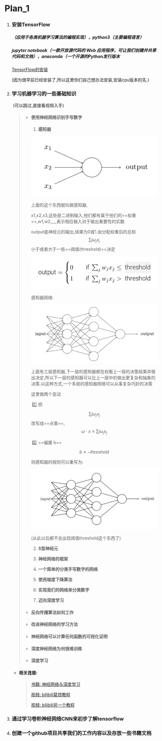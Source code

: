 # Plan_1

1. ### 安装TensorFlow

   ##### （应用于各类机器学习算法的编程实现），python3（主要编程语言）

   #####      jupyter notebook（一款开放源代码的 Web 应用程序，可让我们创建并共享代码和文档），anaconda（一个开源的Python发行版本

   [TensorFlow的安装](https://www.cnblogs.com/lvsling/p/8672404.html)

   (因为很早前已经安装了,所以这里你们自己想办法安装,安装cpu版本的先.)

2. ### 学习机器学习的一些基础知识

   ​            (可以跳过,直接看视频入手)

   > + ####  使用神经网络识别手写数字
   >
   >   1. **感知器**
   >
   >   ![1557994506047](./images/选区_001.png)
   >
   >   上面的这个东西就叫做感知器,
   >
   >   x1,x2,x3,这些是二进制输入,他们都有属于他们的==权重==,w1,w2,,,,,表示相应输入对于输出重要性的实数.
   >
   >   output是神经元的输出,结果为0或1.由分配权重后的总和$$\sum{j}\omega_jx_j$$小于或者大于一些==阈值(threshold)==决定
   >
   >   ![1557996868665](./images/选区_002.png)
   >
   >   感知器网络:
   >
   >   ![1557997234112](./images/选区_003.png)
   >
   >   上面有三层感知器,下一层的感知器都在权衡上一层的决策结果并做出决定,所以下一层的感知器可以比上一层中的做出更复杂和抽象的决策.以这种方式,一个多层的感知器网络可以从事复杂巧妙的决策
   >
   >   这里做两个变动
   >
   >   ​				:one:	把$$\sum{j}\omega_jx_j$$改写成==点乘==,$$\omega\cdot x \equiv  \sum{j}\omega_jx_j$$ 
   >
   >   ​				:two:	==偏置 b== $$b \equiv -threshold$$
   >
   >   则感知器的规则可以重写为:
   >
   >   ![1557997975881](./images/选区_004.png)
   >
   >   (从此以后都不会出现阈值threshold这个东西了)
   >
   >   2. **S型神经元**
   >
   >      
   >
   >   3. **神经网络的框架**
   >
   >   4. **一个简单的分类手写数字的网络**
   >
   >   5. **使用梯度下降算法**
   >
   >   6. **实现我们的网络来分类数字**
   >
   >   7. **迈向深度学习**
   >
   > + #### 反向传播算法如何工作
   >
   > + #### 改进神经网络的学习方法
   >
   > + #### 神经网络可以计算任何函数的可视化证明
   >
   > + #### 深度神经网络为何很难训练
   >
   > + #### 深度学习

   + #### 相关连接:

     > [书籍:	神经网络与深度学习](https://github.com/blime4/Mybook/blob/master/tensorflow/%E7%A5%9E%E7%BB%8F%E7%BD%91%E7%BB%9C%E5%92%8C%E6%B7%B1%E5%BA%A6%E5%AD%A6%E4%B9%A0neural%20networks%20and%20deep-learning-%E4%B8%AD%E6%96%87_ALL.pdf)
     >
     > [视频:	bilibili莫烦教程](https://www.bilibili.com/video/av16001891?from=search&seid=5385868079792534716)
     >
     > [视频:	bilibili另一个教程](https://www.bilibili.com/video/av35974848?from=search&seid=10055890662041855685)

3. ### 通过学习卷积神经网络CNN来初步了解tensorflow

4. ### 创建一个github项目共享我们的工作内容以及存放一些书籍文档

 

